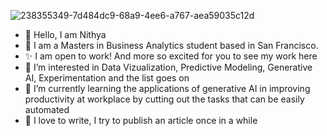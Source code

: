
![238355349-7d484dc9-68a9-4ee6-a767-aea59035c12d](https://github.com/Nithyashree-suresh/Nithyashree-suresh/assets/156025782/38621419-ab25-467d-98cb-eeb46ebf6275)


- 👋 Hello, I am Nithya
- 🌉 I am a Masters in Business Analytics student based in San Francisco.
- ✨ I am open to work! And more so excited for you to see my work here
- 👀 I’m interested in Data Vizualization, Predictive Modeling, Generative AI, Experimentation and the list goes on
- 🌱 I’m currently learning the applications of generative AI in improving productivity at workplace by cutting out the tasks that can be easily automated
- 💞️ I love to write, I try to publish an article once in a while
  

 


<!---
Nithyashree-suresh/Nithyashree-suresh is a ✨ special ✨ repository because its `README.md` (this file) appears on your GitHub profile.
You can click the Preview link to take a look at your changes.
--->
